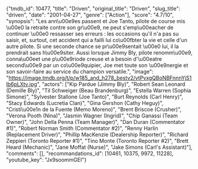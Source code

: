 {"tmdb_id": 10477, "title": "Driven", "original_title": "Driven", "slug_title": "driven", "date": "2001-04-27", "genre": ["Action"], "score": "4.7/10", "synopsis": "Les ann\u00e9es passent et Joe Tanto, pilote de course mis \u00e0 la retraite contre son gr\u00e9, ne peut s'emp\u00eacher de continuer \u00e0 ressasser ses erreurs : les occasions qu'il n'a pas su saisir, et, surtout, cet accident qui a failli lui co\u00fbter la vie et celle d'un autre pilote. Si une seconde chance se pr\u00e9sentait \u00e0 lui, il la prendrait sans h\u00e9siter. Aussi lorsque Jimmy Bly, pilote renomm\u00e9, conna\u00eet une p\u00e9riode creuse et a besoin d'\u00eatre second\u00e9 par un co\u00e9quipier, Joe met toute son \u00e9nergie et son savoir-faire au service du champion versatile.", "image": "https://image.tmdb.org/t/p/w185_and_h278_bestv2/vtPvxgQBoNBFnnnYjS1lb6pLXtv.jpg", "actors": ["Kip Pardue (Jimmy Bly)", "Robert Sean Leonard (Demille Bly)", "Til Schweiger (Beau Brandenburg)", "Estella Warren (Sophia Simone)", "Sylvester Stallone (Joe Tanto)", "Burt Reynolds (Carl Henry)", "Stacy Edwards (Lucretia Clan)", "Gina Gershon (Cathy Heguy)", "Cristi\u00e1n de la Fuente (Memo Moreno)", "Brent Briscoe (Crusher)", "Verona Pooth (Nina)", "Jasmin Wagner (Ingrid)", "Chip Ganassi (Team Owner)", "John Della Penna (Team Manager)", "Dan Duran (Commentator #1)", "Robert Norman Smith (Commentator #2)", "Renny Harlin (Replacement Driver)", "Phillip MacKenzie (Dealership Reporter)", "Richard Zeppieri (Toronto Reporter #1)", "Tino Monte (Toronto Reporter #2)", "Brett Heard (Mechanic)", "Jane Moffat (Nurse)", "Jake Simons (Carl's Assistant)"], "comments": [], "recommandations_id": [10461, 10375, 9972, 11228], "youtube_key": "Jx9soommGEI"}